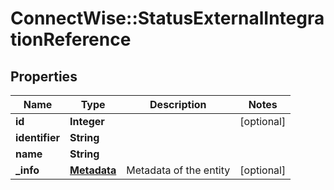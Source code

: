# ConnectWise::StatusExternalIntegrationReference

## Properties
Name | Type | Description | Notes
------------ | ------------- | ------------- | -------------
**id** | **Integer** |  | [optional] 
**identifier** | **String** |  | 
**name** | **String** |  | 
**_info** | [**Metadata**](Metadata.md) | Metadata of the entity | [optional] 


